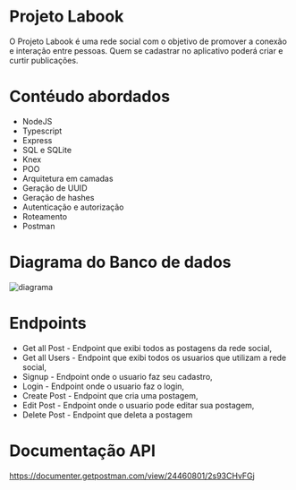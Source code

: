 # Projeto Labook

O Projeto  Labook é uma rede social com o objetivo de promover a conexão e interação entre pessoas. Quem se cadastrar no aplicativo poderá criar e curtir publicações.

# Contéudo abordados
- NodeJS
- Typescript
- Express
- SQL e SQLite
- Knex
- POO
- Arquitetura em camadas
- Geração de UUID
- Geração de hashes
- Autenticação e autorização
- Roteamento
- Postman

# Diagrama do Banco de dados
![diagrama](https://user-images.githubusercontent.com/111310311/219969478-ac3753ae-763a-4a79-a75d-bde87f218365.png)


# 

# Endpoints 
- Get all Post - Endpoint que exibi todos as postagens da rede social,
- Get all Users - Endpoint que exibi todos os usuarios que utilizam a rede social,
- Signup - Endpoint onde o usuario faz seu cadastro, 
- Login - Endpoint  onde o usuario faz o login,
- Create Post - Endpoint que cria uma postagem, 
- Edit Post - Endpoint onde o usuario pode editar sua postagem,
- Delete Post - Endpoint que deleta a postagem 

 
 # Documentação API
https://documenter.getpostman.com/view/24460801/2s93CHvFGj
